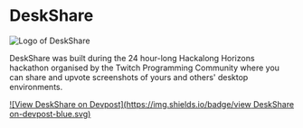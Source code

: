 # DeskShare

![Logo of DeskShare](https://cdn.rawgit.com/jellz/deskshare/master/client/public/logo.png)

DeskShare was built during the 24 hour-long Hackalong Horizons hackathon organised by the Twitch Programming Community where you can share and upvote screenshots of yours and others' desktop environments.

[![View DeskShare on Devpost](https://img.shields.io/badge/view DeskShare on-devpost-blue.svg)](https://devpost.com/software/deskshare)
